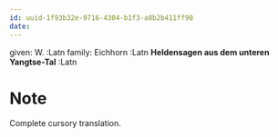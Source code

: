 ```yaml
---
id: uuid-1f93b32e-9716-4304-b1f3-a8b2b411ff90
date: 
---
```


given: W.  :Latn
family: Eichhorn :Latn
**Heldensagen aus dem unteren Yangtse-Tal** :Latn
# Note
Complete cursory translation.